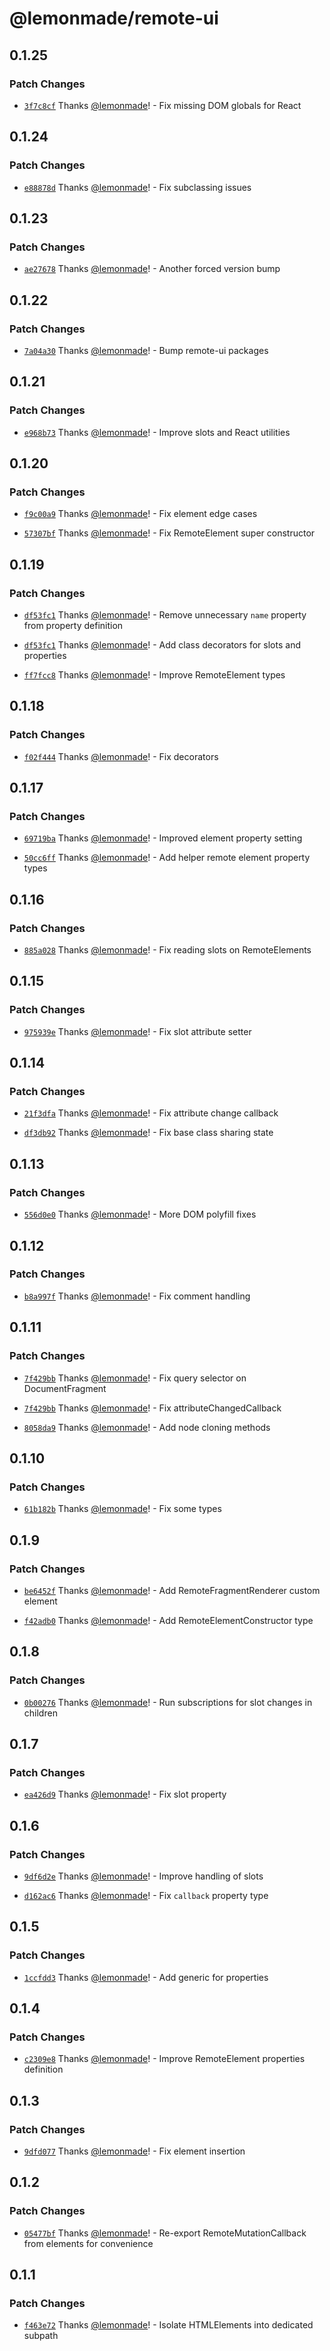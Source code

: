 # @lemonmade/remote-ui

## 0.1.25

### Patch Changes

- [`3f7c8cf`](https://github.com/lemonmade/nursery/commit/3f7c8cfd9286f9e08c2571473b5a5a8618c36295) Thanks [@lemonmade](https://github.com/lemonmade)! - Fix missing DOM globals for React

## 0.1.24

### Patch Changes

- [`e88878d`](https://github.com/lemonmade/nursery/commit/e88878d164c4877402be055bf3c26763c1a3d055) Thanks [@lemonmade](https://github.com/lemonmade)! - Fix subclassing issues

## 0.1.23

### Patch Changes

- [`ae27678`](https://github.com/lemonmade/nursery/commit/ae276782cd71112609a4b8b4639bdd5ebff0ab4c) Thanks [@lemonmade](https://github.com/lemonmade)! - Another forced version bump

## 0.1.22

### Patch Changes

- [`7a04a30`](https://github.com/lemonmade/nursery/commit/7a04a3093aaf1843dbcb8c2f0502546bd6d487c8) Thanks [@lemonmade](https://github.com/lemonmade)! - Bump remote-ui packages

## 0.1.21

### Patch Changes

- [`e968b73`](https://github.com/lemonmade/nursery/commit/e968b73ff1902c6ed12e4826bdbd6b904da5ac31) Thanks [@lemonmade](https://github.com/lemonmade)! - Improve slots and React utilities

## 0.1.20

### Patch Changes

- [`f9c00a9`](https://github.com/lemonmade/nursery/commit/f9c00a9cdbb73addab8eeb37476aa4fa25331630) Thanks [@lemonmade](https://github.com/lemonmade)! - Fix element edge cases

* [`57307bf`](https://github.com/lemonmade/nursery/commit/57307bf347e9df8005e69eae8c9bc401710e8382) Thanks [@lemonmade](https://github.com/lemonmade)! - Fix RemoteElement super constructor

## 0.1.19

### Patch Changes

- [`df53fc1`](https://github.com/lemonmade/nursery/commit/df53fc10a8e0073208588fd5a1ffeaf61469c3d4) Thanks [@lemonmade](https://github.com/lemonmade)! - Remove unnecessary `name` property from property definition

* [`df53fc1`](https://github.com/lemonmade/nursery/commit/df53fc10a8e0073208588fd5a1ffeaf61469c3d4) Thanks [@lemonmade](https://github.com/lemonmade)! - Add class decorators for slots and properties

- [`ff7fcc8`](https://github.com/lemonmade/nursery/commit/ff7fcc88bc540c2f17385cbd544b367fc3fb1408) Thanks [@lemonmade](https://github.com/lemonmade)! - Improve RemoteElement types

## 0.1.18

### Patch Changes

- [`f02f444`](https://github.com/lemonmade/nursery/commit/f02f44417b1b31b345536dd4df00fe3193bee301) Thanks [@lemonmade](https://github.com/lemonmade)! - Fix decorators

## 0.1.17

### Patch Changes

- [`69719ba`](https://github.com/lemonmade/nursery/commit/69719baaf376fba0dd94e825efeba84083455e1b) Thanks [@lemonmade](https://github.com/lemonmade)! - Improved element property setting

* [`50cc6ff`](https://github.com/lemonmade/nursery/commit/50cc6ff976cf63f0c440fbd7c3059773058692c9) Thanks [@lemonmade](https://github.com/lemonmade)! - Add helper remote element property types

## 0.1.16

### Patch Changes

- [`885a028`](https://github.com/lemonmade/nursery/commit/885a0280712d461a904e3b4d68767857e9a6b397) Thanks [@lemonmade](https://github.com/lemonmade)! - Fix reading slots on RemoteElements

## 0.1.15

### Patch Changes

- [`975939e`](https://github.com/lemonmade/nursery/commit/975939e1e46f1b336be89f63d5911c738faf811f) Thanks [@lemonmade](https://github.com/lemonmade)! - Fix slot attribute setter

## 0.1.14

### Patch Changes

- [`21f3dfa`](https://github.com/lemonmade/nursery/commit/21f3dfa7375fa9aedf85bac6df86064b9261585a) Thanks [@lemonmade](https://github.com/lemonmade)! - Fix attribute change callback

* [`df3db92`](https://github.com/lemonmade/nursery/commit/df3db92805f3a6ef68ed519d84cbc25969504fc5) Thanks [@lemonmade](https://github.com/lemonmade)! - Fix base class sharing state

## 0.1.13

### Patch Changes

- [`556d0e0`](https://github.com/lemonmade/nursery/commit/556d0e0891da89bcc88b5baba22b8aac76eabad2) Thanks [@lemonmade](https://github.com/lemonmade)! - More DOM polyfill fixes

## 0.1.12

### Patch Changes

- [`b8a997f`](https://github.com/lemonmade/nursery/commit/b8a997fbd9e0db70000a60e5bd8609302d716c78) Thanks [@lemonmade](https://github.com/lemonmade)! - Fix comment handling

## 0.1.11

### Patch Changes

- [`7f429bb`](https://github.com/lemonmade/nursery/commit/7f429bb3d022989e4d480ace424ae0c7435ab2f8) Thanks [@lemonmade](https://github.com/lemonmade)! - Fix query selector on DocumentFragment

* [`7f429bb`](https://github.com/lemonmade/nursery/commit/7f429bb3d022989e4d480ace424ae0c7435ab2f8) Thanks [@lemonmade](https://github.com/lemonmade)! - Fix attributeChangedCallback

- [`8058da9`](https://github.com/lemonmade/nursery/commit/8058da95369d7f1a2048e18ac162f3dec695dbe0) Thanks [@lemonmade](https://github.com/lemonmade)! - Add node cloning methods

## 0.1.10

### Patch Changes

- [`61b182b`](https://github.com/lemonmade/nursery/commit/61b182b95036bb6394d764e4a143d7ce761fb72b) Thanks [@lemonmade](https://github.com/lemonmade)! - Fix some types

## 0.1.9

### Patch Changes

- [`be6452f`](https://github.com/lemonmade/nursery/commit/be6452ffe252d76f54dc17106098d2c3598f978e) Thanks [@lemonmade](https://github.com/lemonmade)! - Add RemoteFragmentRenderer custom element

* [`f42adb0`](https://github.com/lemonmade/nursery/commit/f42adb014db75dedbf35741c5ef632cd113f38b8) Thanks [@lemonmade](https://github.com/lemonmade)! - Add RemoteElementConstructor type

## 0.1.8

### Patch Changes

- [`0b00276`](https://github.com/lemonmade/nursery/commit/0b0027670da9fea637ee8353940302f284f9ae92) Thanks [@lemonmade](https://github.com/lemonmade)! - Run subscriptions for slot changes in children

## 0.1.7

### Patch Changes

- [`ea426d9`](https://github.com/lemonmade/nursery/commit/ea426d9b29ebb866c7cc0694b90ec845c18cebef) Thanks [@lemonmade](https://github.com/lemonmade)! - Fix slot property

## 0.1.6

### Patch Changes

- [`9df6d2e`](https://github.com/lemonmade/nursery/commit/9df6d2eaa03d0b9c6df4e217097923a4b7923149) Thanks [@lemonmade](https://github.com/lemonmade)! - Improve handling of slots

* [`d162ac6`](https://github.com/lemonmade/nursery/commit/d162ac6f5258cc26c4050b013534c42d663c8b74) Thanks [@lemonmade](https://github.com/lemonmade)! - Fix `callback` property type

## 0.1.5

### Patch Changes

- [`1ccfdd3`](https://github.com/lemonmade/nursery/commit/1ccfdd3f3878f5aa620b5cb68a4affcc4d7c2c5b) Thanks [@lemonmade](https://github.com/lemonmade)! - Add generic for properties

## 0.1.4

### Patch Changes

- [`c2309e8`](https://github.com/lemonmade/nursery/commit/c2309e8d06523a48e0f2ffeada841944aa8de571) Thanks [@lemonmade](https://github.com/lemonmade)! - Improve RemoteElement properties definition

## 0.1.3

### Patch Changes

- [`9dfd077`](https://github.com/lemonmade/nursery/commit/9dfd077a38f846ccf35b0e18ed5b6d8ccd188e92) Thanks [@lemonmade](https://github.com/lemonmade)! - Fix element insertion

## 0.1.2

### Patch Changes

- [`05477bf`](https://github.com/lemonmade/nursery/commit/05477bfc46d77fa359ec7cda03eedd70a716d2f6) Thanks [@lemonmade](https://github.com/lemonmade)! - Re-export RemoteMutationCallback from elements for convenience

## 0.1.1

### Patch Changes

- [`f463e72`](https://github.com/lemonmade/nursery/commit/f463e7249d861a89fb235421cb10ff68f1e98374) Thanks [@lemonmade](https://github.com/lemonmade)! - Isolate HTMLElements into dedicated subpath
